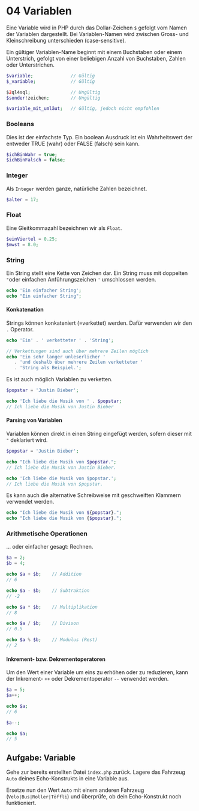 # 04 Variablen

Eine Variable wird in PHP durch das Dollar-Zeichen `$` gefolgt vom Namen der Variablen dargestellt. Bei Variablen-Namen wird zwischen Gross- und Kleinschreibung unterschieden \(case-sensitive\).

Ein gültiger Variablen-Name beginnt mit einem Buchstaben oder einem Unterstrich, gefolgt von einer beliebigen Anzahl von Buchstaben, Zahlen oder Unterstrichen.

```php
$variable;              // Gültig
$_variable;             // Gültig

$2ql4sql;               // Ungültig
$sonder!zeichen;        // Ungültig

$variable_mit_umläut;   // Gültig, jedoch nicht empfohlen
```

### Booleans

Dies ist der einfachste Typ. Ein boolean Ausdruck ist ein Wahrheitswert der entweder TRUE \(wahr\) oder FALSE \(falsch\) sein kann.

```php
$ichBinWahr = true;
$ichBinFalsch = false;
```

### Integer

Als `Integer` werden ganze, natürliche Zahlen bezeichnet.

```php
$alter = 17;
```

### Float

Eine Gleitkommazahl bezeichnen wir als `Float`.

```php
$einViertel = 0.25;
$mwst = 8.0;
```

### String

Ein String stellt eine Kette von Zeichen dar. Ein String muss mit doppelten `"`oder einfachen Anführungszeichen `'` umschlossen werden.

```php
echo 'Ein einfacher String';
echo "Ein einfacher String";
```

#### Konkatenation

Strings können konkateniert \(=verkettet\) werden. Dafür verwenden wir den `.` Operator.

```php
echo 'Ein' . ' verketteter ' . 'String';

// Verkettungen sind auch über mehrere Zeilen möglich
echo 'Ein sehr langer unleserlicher '
   . 'und deshalb über mehrere Zeilen verketteter '
   . 'String als Beispiel.';
```

Es ist auch möglich Variablen zu verketten.

```php
$popstar = 'Justin Bieber';

echo 'Ich liebe die Musik von ' . $popstar;
// Ich liebe die Musik von Justin Bieber
```

#### Parsing von Variablen

Variablen können direkt in einen String eingefügt werden, sofern dieser mit `"` deklariert wird.

```php
$popstar = 'Justin Bieber';

echo "Ich liebe die Musik von $popstar.";
// Ich liebe die Musik von Justin Bieber.

echo 'Ich liebe die Musik von $popstar.';
// Ich liebe die Musik von $popstar.
```

Es kann auch die alternative Schreibweise mit geschweiften Klammern verwendet werden.

```php
echo "Ich liebe die Musik von ${popstar}.";
echo "Ich liebe die Musik von {$popstar}.";
```

### Arithmetische Operationen

... oder einfacher gesagt: Rechnen.

```php
$a = 2;
$b = 4;

echo $a + $b;    // Addition
// 6

echo $a - $b;    // Subtraktion
// -2

echo $a * $b;    // Multiplikation
// 8

echo $a / $b;    // Divison
// 0.5

echo $a % $b;    // Modulus (Rest)
// 2
```

#### Inkrement- bzw. Dekrementoperatoren

Um den Wert einer Variable um eins zu erhöhen oder zu reduzieren, kann der Inkrement- `++` oder Dekrementoperator `--` verwendet werden.

```php
$a = 5;
$a++;  

echo $a;
// 6

$a--;

echo $a;
// 5
```

## Aufgabe: Variable

Gehe zur bereits erstellten Datei `index.php` zurück. Lagere das Fahrzeug `Auto` deines Echo-Konstrukts in eine Variable aus.

Ersetze nun den Wert `Auto` mit einem anderen Fahrzeug \(`Velo|Bus|Roller|Töffli`\) und überprüfe, ob dein Echo-Konstrukt noch funktioniert.

